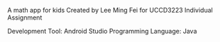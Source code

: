 A math app for kids
Created by Lee Ming Fei for UCCD3223 Individual Assignment

Development Tool: Android Studio
Programming Language: Java

